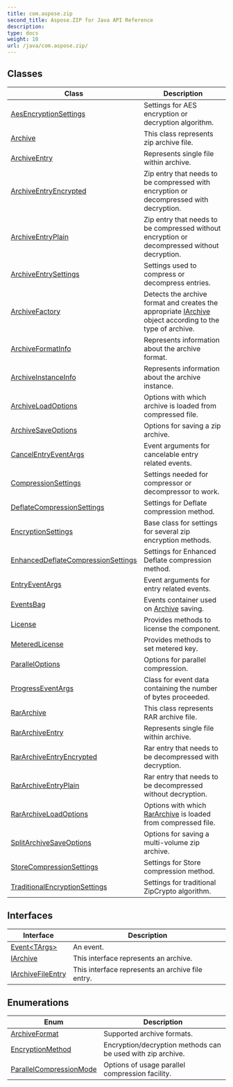```yaml
---
title: com.aspose.zip
second_title: Aspose.ZIP for Java API Reference
description: 
type: docs
weight: 10
url: /java/com.aspose.zip/
---
```



## Classes

| Class | Description |
| --- | --- |
| [AesEncryptionSettings](../com.aspose.zip/aesencryptionsettings) | Settings for AES encryption or decryption algorithm. |
| [Archive](../com.aspose.zip/archive) | This class represents zip archive file. |
| [ArchiveEntry](../com.aspose.zip/archiveentry) | Represents single file within archive. |
| [ArchiveEntryEncrypted](../com.aspose.zip/archiveentryencrypted) | Zip entry that needs to be compressed with encryption or decompressed with decryption. |
| [ArchiveEntryPlain](../com.aspose.zip/archiveentryplain) | Zip entry that needs to be compressed without encryption or decompressed without decryption. |
| [ArchiveEntrySettings](../com.aspose.zip/archiveentrysettings) | Settings used to compress or decompress entries. |
| [ArchiveFactory](../com.aspose.zip/archivefactory) | Detects the archive format and creates the appropriate [IArchive](../com.aspose.zip/iarchive) object according to the type of archive. |
| [ArchiveFormatInfo](../com.aspose.zip/archiveformatinfo) | Represents information about the archive format. |
| [ArchiveInstanceInfo](../com.aspose.zip/archiveinstanceinfo) | Represents information about the archive instance. |
| [ArchiveLoadOptions](../com.aspose.zip/archiveloadoptions) | Options with which archive is loaded from compressed file. |
| [ArchiveSaveOptions](../com.aspose.zip/archivesaveoptions) | Options for saving a zip archive. |
| [CancelEntryEventArgs](../com.aspose.zip/cancelentryeventargs) | Event arguments for cancelable entry related events. |
| [CompressionSettings](../com.aspose.zip/compressionsettings) | Settings needed for compressor or decompressor to work. |
| [DeflateCompressionSettings](../com.aspose.zip/deflatecompressionsettings) | Settings for Deflate compression method. |
| [EncryptionSettings](../com.aspose.zip/encryptionsettings) | Base class for settings for several zip encryption methods. |
| [EnhancedDeflateCompressionSettings](../com.aspose.zip/enhanceddeflatecompressionsettings) | Settings for Enhanced Deflate compression method. |
| [EntryEventArgs](../com.aspose.zip/entryeventargs) | Event arguments for entry related events. |
| [EventsBag](../com.aspose.zip/eventsbag) | Events container used on [Archive](../com.aspose.zip/archive) saving. |
| [License](../com.aspose.zip/license) | Provides methods to license the component. |
| [MeteredLicense](../com.aspose.zip/meteredlicense) | Provides methods to set metered key. |
| [ParallelOptions](../com.aspose.zip/paralleloptions) | Options for parallel compression. |
| [ProgressEventArgs](../com.aspose.zip/progresseventargs) | Class for event data containing the number of bytes proceeded. |
| [RarArchive](../com.aspose.zip/rararchive) | This class represents RAR archive file. |
| [RarArchiveEntry](../com.aspose.zip/rararchiveentry) | Represents single file within archive. |
| [RarArchiveEntryEncrypted](../com.aspose.zip/rararchiveentryencrypted) | Rar entry that needs to be decompressed with decryption. |
| [RarArchiveEntryPlain](../com.aspose.zip/rararchiveentryplain) | Rar entry that needs to be decompressed without decryption. |
| [RarArchiveLoadOptions](../com.aspose.zip/rararchiveloadoptions) | Options with which [RarArchive](../com.aspose.zip/rararchive) is loaded from compressed file. |
| [SplitArchiveSaveOptions](../com.aspose.zip/splitarchivesaveoptions) | Options for saving a multi-volume zip archive. |
| [StoreCompressionSettings](../com.aspose.zip/storecompressionsettings) | Settings for Store compression method. |
| [TraditionalEncryptionSettings](../com.aspose.zip/traditionalencryptionsettings) | Settings for traditional ZipCrypto algorithm. |

## Interfaces

| Interface | Description |
| --- | --- |
| [Event&lt;TArgs&gt;](../com.aspose.zip/event) | An event. |
| [IArchive](../com.aspose.zip/iarchive) | This interface represents an archive. |
| [IArchiveFileEntry](../com.aspose.zip/iarchivefileentry) | This interface represents an archive file entry. |

## Enumerations

| Enum | Description |
| --- | --- |
| [ArchiveFormat](../com.aspose.zip/archiveformat) | Supported archive formats. |
| [EncryptionMethod](../com.aspose.zip/encryptionmethod) | Encryption/decryption methods can be used with zip archive. |
| [ParallelCompressionMode](../com.aspose.zip/parallelcompressionmode) | Options of usage parallel compression facility. |
